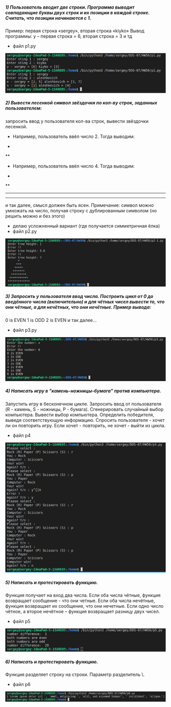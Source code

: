 ##### 1) Пользователь вводит две строки. Программа выводит совпадающие буквы двух строк и их позиции в каждой строке. Считать, что позиции начинаются с 1.
Пример: первая строка «sergey», вторая строка «kiyko»
Вывод программы:
y – первая строка = 6, вторая строка = 3
и тд

- файл p1.py

![N|Solid](./screenshot-hw50-p1-1.png)

##### 2) Вывести лесенкой символ звёздочки по кол-ву строк, заданных пользователем:
запросить ввод у пользователя кол-ва строк, вывести звёздочки лесенкой.
- Например, пользователь ввёл число 2. Тогда выводим:
*
**
- Например, пользователь ввёл число 4. Тогда выводим:
*
**
***
****
и так далее, смысл должен быть ясен. 
Примечание: символ можно умножать на число, получая строку с дублированным символом 
(но решить можно и без этого)

- делаю усложненный вариант (где получается симметричная ёлка)
- файл p2.py

![N|Solid](./screenshot-hw50-p2-1.png)

##### 3) Запросить у пользователя ввод числа. Построить цикл от 0 до введённого числа (включительно) и для чётных чисел вывести то, что они чётные, а для нечётных, что они нечётные. Пример вывода:
0 is EVEN
1 is ODD
2 is EVEN
и так далее…

- файл p3.py

![N|Solid](./screenshot-hw50-p3-1.png)


##### 4) Написать игру в "камень-ножницы-бумага" против компьютера.
Запустить игру в бесконечном цикле. Запросить ввод от пользователя (R - камень, S - ножницы, P - бумага). 
Сгенерировать случайный выбор компьютера. Вывести выбор компьютера. 
Определить победителя, выведя соответствующую информацию. 
Спросить пользователя - хочет ли он повторить игру. 
Если хочет - повторить, не хочет - выйти из цикла.

- файл p4

![N|Solid](./screenshot-hw50-p4-1.png)


##### 5) Написать и протестировать функцию.
Функция получает на вход два числа. Если оба числа чётные, функция возвращает сообщение - что они четные. Если оба числа нечётные, функция возвращает их сообщение, что они нечетные. 
Если одно число чётное, а второе нечётное – функция возвращает разницу двух чисел.

- файл p5

![N|Solid](./screenshot-hw50-p5-1.png)



##### 6) Написать и протестировать функцию.
Функция разделяет строку на строки. Параметр разделитель \\.

- файл p6

![N|Solid](./screenshot-hw50-p6-1.png)

